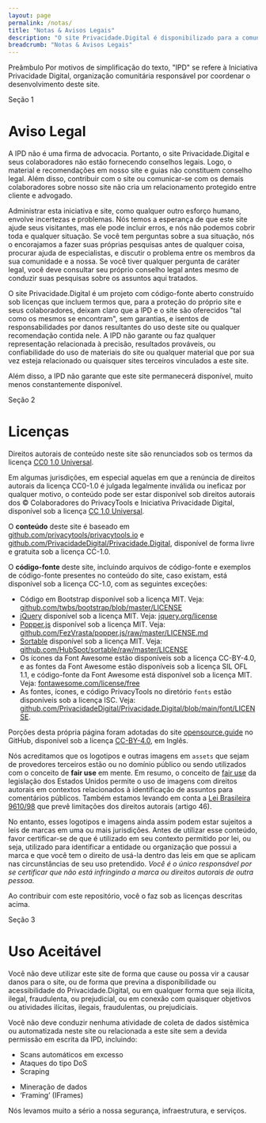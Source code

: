 ```yaml
---
layout: page
permalink: /notas/
title: "Notas & Avisos Legais"
description: "O site Privacidade.Digital é disponibilizado para a comunidade com a melhor das intenções, mas sem quaisquer garantias."
breadcrumb: "Notas & Avisos Legais"
---
```


<span class="badge badge-secondary mt-5">Preâmbulo</span>
Por motivos de simplificação do texto, "IPD" se refere à Iniciativa Privacidade Digital, organização comunitária responsável por coordenar o desenvolvimento deste site.

<span class="badge badge-secondary mt-5">Seção 1</span>
# Aviso Legal

<span class="lead">A IPD não é uma firma de advocacia. Portanto, o site Privacidade.Digital e seus colaboradores não estão fornecendo conselhos legais. Logo, o material e recomendações em nosso site e guias não constituem conselho legal. Além disso, contribuir com o site ou comunicar-se com os demais colaboradores sobre nosso site não cria um relacionamento protegido entre cliente e advogado.</span>

Administrar esta iniciativa e site, como qualquer outro esforço humano, envolve incertezas e problemas. Nós temos a esperança de que este site ajude seus visitantes, mas ele pode incluir erros, e nós não podemos cobrir toda e qualquer situação. Se você tem perguntas sobre a sua situação, nós o encorajamos a fazer suas próprias pesquisas antes de qualquer coisa, procurar ajuda de especialistas, e discutir o problema entre os membros da sua comunidade e a nossa. Se você tiver qualquer pergunta de caráter legal, você deve consultar seu próprio conselho legal antes mesmo de conduzir suas pesquisas sobre os assuntos aqui tratados.

O site Privacidade.Digital é um projeto com código-fonte aberto construído sob licenças que incluem termos que, para a proteção do próprio site e seus colaboradores, deixam claro que a IPD e o site são oferecidos "tal como os mesmos se encontram", sem garantias, e isentos de responsabilidades por danos resultantes do uso deste site ou qualquer recomendação contida nele. A IPD não garante ou faz qualquer representação relacionada à precisão, resultados prováveis, ou confiabilidade do uso de materiais do site ou qualquer material que por sua vez esteja relacionado ou quaisquer sites terceiros vinculados a este site.

Além disso, a IPD não garante que este site permanecerá disponível, muito menos constantemente disponível.

<span class="badge badge-secondary mt-5">Seção 2</span>
# Licenças

<span class="lead">Direitos autorais de conteúdo neste site são renunciados sob os termos da licença [CC0 1.0 Universal](https://github.com/PrivacidadeDigital/Privacidade.Digital/blob/main/LICENSE.txt).</span>

Em algumas jurisdições, em especial aquelas em que a renúncia de direitos autorais da licença CC0-1.0 é julgada legalmente inválida ou ineficaz por qualquer motivo, o conteúdo pode ser estar disponível sob direitos autorais dos &copy; Colaboradores do PrivacyTools e Iniciativa Privacidade Digital, disponível sob a licença [CC 1.0 Universal](https://github.com/PrivacidadeDigital/Privacidade.Digital/blob/main/LICENSE.txt).

O **conteúdo** deste site é baseado em [github.com/privacytools/privacytools.io](https://github.com/privacytools/privacytools.io) e [github.com/PrivacidadeDigital/Privacidade.Digital](https://github.com/PrivacidadeDigital/Privacidade.Digital), disponível de forma livre e gratuita sob a licença CC-1.0.

O **código-fonte** deste site, incluindo arquivos de código-fonte e exemplos de código-fonte presentes no conteúdo do site, caso existam, está disponível sob a licença CC-1.0, com as seguintes exceções:

- Código em Bootstrap disponível sob a licença MIT. Veja: [github.com/twbs/bootstrap/blob/master/LICENSE](https://github.com/twbs/bootstrap/blob/master/LICENSE)
- [jQuery](https://github.com/privacytools/privacytools.io/blob/master/assets/js/jquery-3.3.1.min.js) disponível sob a licença MIT. Veja: [jquery.org/license](https://jquery.org/license/)
- [Popper.js](https://github.com/privacytools/privacytools.io/blob/master/assets/js/popper.min.js) disponível sob a licença MIT. Veja: [github.com/FezVrasta/popper.js/raw/master/LICENSE.md](https://github.com/FezVrasta/popper.js/raw/master/LICENSE.md)
- [Sortable](https://github.com/privacytools/privacytools.io/blob/master/assets/js/sortable.min.js) disponível sob a licença MIT. Veja: [github.com/HubSpot/sortable/raw/master/LICENSE](https://github.com/HubSpot/sortable/raw/master/LICENSE)
- Os ícones da Font Awesome estão disponíveis sob a licença CC-BY-4.0, e as fontes da Font Awesome estão disponíveis sob a licença SIL OFL 1.1, e código-fonte da Font Awesome está disponível sob a licença MIT. Veja: [fontawesome.com/license/free](https://fontawesome.com/license/free)
- As fontes, ícones, e código PrivacyTools no diretório `fonts` estão disponíveis sob a licença ISC. Veja: [github.com/PrivacidadeDigital/Privacidade.Digital/blob/main/font/LICENSE](https://github.com/PrivacidadeDigital/Privacidade.Digital/blob/main/font/LICENSE).

Porções desta própria página foram adotadas do site [opensource.guide](https://github.com/github/opensource.guide/blob/master/notices.md) no GitHub, disponível sob a licença [CC-BY-4.0](https://github.com/github/opensource.guide/blob/master/LICENSE), em Inglês.

Nós acreditamos que os logotipos e outras imagens em `assets` que sejam de provedores terceiros estão ou no domínio público ou sendo utilizados com o conceito de **fair use** em mente. Em resumo, o conceito de [fair use](https://pt.wikipedia.org/wiki/Fair_use) da legislação dos Estados Unidos permite o uso de imagens com direitos autorais em contextos relacionados à identificação de assuntos para comentários públicos. Também estamos levando em conta a [Lei Brasileira 9610/98](http://www.planalto.gov.br/ccivil_03/Leis/L9610.htm) que prevê limitações dos direitos autorais (artigo 46).

No entanto, esses logotipos e imagens ainda assim podem estar sujeitos a leis de marcas em uma ou mais jurisdições. Antes de utilizar esse conteúdo, favor certificar-se de que é utilizado em seu contexto permitido por lei, ou seja, utilizado para identificar a entidade ou organização que possui a marca e que você tem o direito de usá-la dentro das leis em que se aplicam nas circunstâncias de seu uso pretendido. *Você é o único responsável por se certificar que não está infringindo a marca ou direitos autorais de outra pessoa.*

Ao contribuir com este repositório, você o faz sob as licenças descritas acima.

<span class="badge badge-secondary mt-5">Seção 3</span>
# Uso Aceitável

<span class="lead">Você não deve utilizar este site de forma que cause ou possa vir a causar danos para o site, ou de forma que previna a disponibilidade ou acessibilidade do Privacidade.Digital, ou em qualquer forma que seja ilícita, ilegal, fraudulenta, ou prejudicial, ou em conexão com quaisquer objetivos ou atividades ilícitas, ilegais, fraudulentas, ou prejudiciais.</span>

Você não deve conduzir nenhuma atividade de coleta de dados sistêmica ou automatizada neste site ou relacionada a este site sem a devida permissão em escrita da IPD, incluindo:

* Scans automáticos em excesso
* Ataques do tipo DoS
* Scraping
- Mineração de dados
- ‘Framing’ (IFrames)

Nós levamos muito a sério a nossa segurança, infraestrutura, e serviços.

